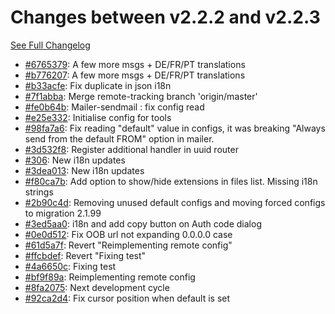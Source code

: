# Changes between v2.2.2 and v2.2.3

[See Full Changelog](https://github.com/pydio/cells/compare/v2.2.2...v2.2.3)

- [#6765379](https://github.com/pydio/cells/commit/676537947acdc393d16e8a270396dc9b097e6a8f): A few more msgs + DE/FR/PT translations
- [#b776207](https://github.com/pydio/cells/commit/b776207d8d760ccd3c64910d3c6b52f83dbfb8eb): A few more msgs + DE/FR/PT translations
- [#b33acfe](https://github.com/pydio/cells/commit/b33acfe611f88017f2cea973b9fcf6fa0de2ed67): Fix duplicate in json i18n
- [#7f1abba](https://github.com/pydio/cells/commit/7f1abbac5c0ae056b5884256ec69c3cda3f7eaf2): Merge remote-tracking branch 'origin/master'
- [#fe0b64b](https://github.com/pydio/cells/commit/fe0b64bb1cdc274e77f77d2637f6a39801dd2456): Mailer-sendmail : fix config read
- [#e25e332](https://github.com/pydio/cells/commit/e25e332041b87fc3814ca947c3d0e3fcbc8ceaed): Initialise config for tools
- [#98fa7a6](https://github.com/pydio/cells/commit/98fa7a6ef24a0a93775bbf76c5af0fe312b60bd1): Fix reading "default" value in configs, it was breaking "Always send from the default FROM" option in mailer.
- [#3d532f8](https://github.com/pydio/cells/commit/3d532f80c13303467b05d14a2e6f277f37329894): Register additional handler in uuid router
- [#306](https://github.com/pydio/cells/pull/306): New i18n updates
- [#3dea013](https://github.com/pydio/cells/commit/3dea013bd03badc767ebca3bc594aab858f70bed): New i18n updates
- [#f80ca7b](https://github.com/pydio/cells/commit/f80ca7bec49c5734d029ae8095c8cad293a1e526): Add option to show/hide extensions in files list. Missing i18n strings
- [#2b90c4d](https://github.com/pydio/cells/commit/2b90c4d04646af557eaaba3f548e6604ba66f667): Removing unused default configs and moving forced configs to migration 2.1.99
- [#3ed5aa0](https://github.com/pydio/cells/commit/3ed5aa02be53e7200b391314236707d5a4ed410d): i18n and add copy button on Auth code dialog
- [#0e0d512](https://github.com/pydio/cells/commit/0e0d512deb104b6f2aed60033625350e9da99fe5): Fix OOB url not expanding 0.0.0.0 case
- [#61d5a7f](https://github.com/pydio/cells/commit/61d5a7f35cdb423caaebd419c4e54e70299e09cc): Revert "Reimplementing remote config"
- [#ffcbdef](https://github.com/pydio/cells/commit/ffcbdef459b8d8c2bda2084843e896c881efa3bb): Revert "Fixing test"
- [#4a6650c](https://github.com/pydio/cells/commit/4a6650cfaa88fe38e64d7c9eecb5016e6b5c5e33): Fixing test
- [#bf9f89a](https://github.com/pydio/cells/commit/bf9f89afc0a042dcd21c6f14c86c69fe8e94e7a0): Reimplementing remote config
- [#8fa2075](https://github.com/pydio/cells/commit/8fa20753f4138d74bd6596bda6648545a007d8c1): Next development cycle
- [#92ca2d4](https://github.com/pydio/cells/commit/92ca2d46bc3797899c5ab495973273f96c740354): Fix cursor position when default is set
